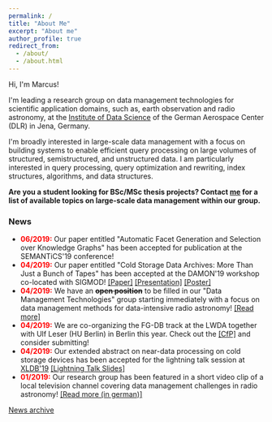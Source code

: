 ```yaml
---
permalink: /
title: "About Me"
excerpt: "About me"
author_profile: true
redirect_from: 
  - /about/
  - /about.html
---
```


Hi, I'm Marcus!

I'm leading a research group on data management technologies for scientific application domains, such as, earth observation and radio astronomy, at the [Institute of Data Science](https://www.dlr.de/dw/en/desktopdefault.aspx/tabid-12192/21400_read-49437/) of the German Aerospace Center (DLR) in Jena, Germany.

I'm broadly interested in large-scale data management with a focus on building systems to enable efficient query processing on large volumes
of structured, semistructured, and unstructured data. I am particularly interested in query processing, query optimization and rewriting, index
structures, algorithms, and data structures.

**Are you a student looking for BSc/MSc thesis projects? Contact [me](mailto:marcus.paradies@dlr.de) for a list of available topics on large-scale data management within our group.**

### News

<!--* <span style="color:red;font-weight:bold">07/2019:</span> We have multiple **open student positions** available in our "Data Management Technologies" group covering all aspects of large-scale data management! [[Read more]](https://www.dlr.de/dlr/jobs/desktopdefault.aspx/tabid-10596/1003_read-36995/) -->
* <span style="color:red;font-weight:bold">06/2019:</span> Our paper entitled "Automatic Facet Generation and Selection over Knowledge Graphs" has been accepted for publication at the SEMANTiCS'19 conference!
* <span style="color:red;font-weight:bold">04/2019:</span> Our paper entitled "Cold Storage Data Archives: More Than Just a Bunch of Tapes" has been accepted at the DAMON'19 workshop co-located with SIGMOD! [[Paper]](https://dl.acm.org/authorize?N686393) [[Presentation]](https://marcusparadies.github.io/files/damon.coldstorage.presentation.pdf) [[Poster]](https://marcusparadies.github.io/files/damon.coldstorage.poster.pdf)
* <span style="color:red;font-weight:bold">04/2019:</span> We have an **~~open position~~** to be filled in our "Data Management Technologies" group starting immediately with a focus on data management methods for data-intensive radio astronomy! [[Read more]](https://www.dlr.de/dlr/jobs/en/desktopdefault.aspx/tabid-10596/1003_read-33368/)
* <span style="color:red;font-weight:bold">04/2019:</span> We are co-organizing the FG-DB track at the LWDA together with Ulf Leser (HU Berlin) in Berlin this year. Check out the [[CfP]](https://pages.cms.hu-berlin.de/ipa/lwda2019/cfp_dbwm) and consider submitting!
* <span style="color:red;font-weight:bold">04/2019:</span> Our extended abstract on near-data processing on cold storage devices has been accepted for the lightning talk session at [XLDB'19](https://conf.slac.stanford.edu/xldb2019/agenda-css-2019) [[Lightning Talk Slides]](http://marcusparadies.github.io/files/cryodrill.xldb.pdf)
* <span style="color:red;font-weight:bold">01/2019:</span> Our research group has been featured in a short video clip of a local television channel covering data management challenges in radio astronomy! [[Read more (in german)]](https://www.mdr.de/wissen/videos/Daten-aus-dem-All100.html)

[News archive](https://marcusparadies.github.io/archive/)

